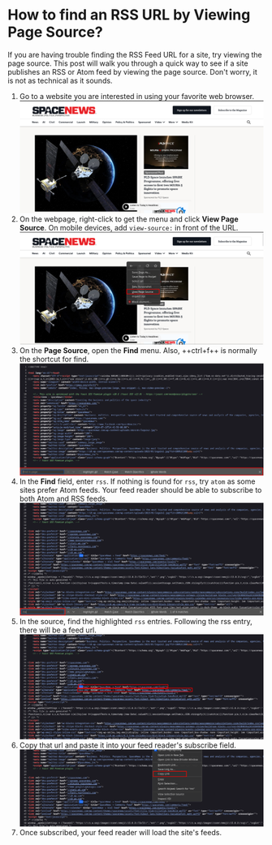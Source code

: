 # How to find an RSS URL by Viewing Page Source?

If you are having trouble finding the RSS Feed URL for a site, try viewing the page source. This post will walk you through a quick way to see if a site publishes an RSS or Atom feed by viewing the page source. Don't worry, it is not as technical as it sounds.

1. Go to a website you are interested in using your favorite web browser.
   ![Go to the website](../img/2024-07-20_1.png)
2. On the webpage, right-click to get the menu and click **View Page Source**. On mobile devices, add `view-source:` in front of the URL.
   ![View Source](../img/2024-07-20_2.png)
3. On the **Page Source**, open the **Find** menu. Also, ++ctrl+f++ is normally the shortcut for find.
   ![Find Menu](../img/2024-07-20_3.png)
4. In the **Find** field, enter `rss`. If nothing is found for `rss`, try `atom` as some sites prefer Atom feeds. Your feed reader should be able to subscribe to both Atom and RSS feeds. 
   ![Find RSS](../img/2024-07-20_4.png)
5. In the source, find the highlighted `rss` entries. Following the rss entry, there will be a feed url.
   ![Find RSS](../img/2024-07-20_5.png)
6. Copy that url and paste it into your feed reader's subscribe field.
   ![Copy & Subscribe](../img/2024-07-20_6.png)
7. Once subscribed, your feed reader will load the site's feeds.
   













